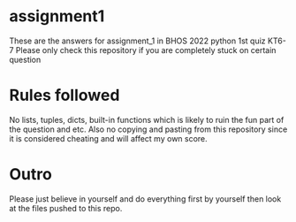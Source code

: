 # assignment1
These are the answers for assignment_1 in BHOS 2022 python 1st quiz KT6-7
Please only check this repository if you are completely stuck on certain question
# Rules followed
No lists, tuples, dicts, built-in functions which is likely to ruin the fun part of the question and etc.
Also no copying and pasting from this repository since it is considered cheating and will affect my own score.
# Outro
Please just believe in yourself and do everything first by yourself then look at the files pushed to this repo. 
